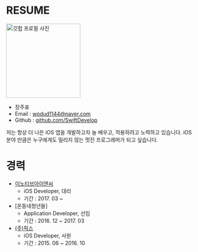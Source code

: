 # RESUME

<img alt="깃헙 프로필 사진" src="https://avatars2.githubusercontent.com/u/31886139?s=400&u=0cb30065290dbad6f46c3405175399b7dc424bc3&v=4" width="200">

* 장주표
* Email : wodud1144@naver.com
* Github : [github.com/SwiftDevelop](https://github.com/SwiftDevelop)

저는 항상 더 나은 iOS 앱을 개발하고자 늘 배우고, 적용하려고 노력하고 있습니다. iOS 분야 만큼은 누구에게도 밀리지 않는 멋진 프로그래머가 되고 싶습니다.

# 경력

* [이노티브아이엔씨](https://innotiveinc.co.kr)
  - iOS Developer, 대리
  - 기간 : 2017. 03 ~
* [온동네청년들]
  - Application Developer, 선임
  - 기간 : 2016. 12 ~ 2017. 03
* [(주)픽스](https://www.fixinc.co.kr/html/00_main/)
  - iOS Developer, 사원
  - 기간 : 2015. 06 ~ 2016. 10
  
  

